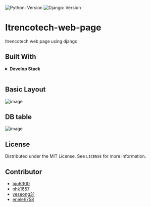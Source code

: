 ![Python: Version](https://img.shields.io/badge/python-3.8.5-blue)
![Django: Version](https://img.shields.io/badge/Django-3.1.3-blue)

# Itrencotech-web-page
Itrencotech web page using django

## Built With
<details> <summary> <b> Develop Stack   </b></summary>
</br>

* ![Python](https://img.shields.io/badge/-Python-000000?style=flat&logo=python)
* ![Django](https://img.shields.io/badge/-Django-000000?style=flat&logo=django)
* ![MySQL](https://img.shields.io/badge/-MySQL-000000?style=flat&logo=mysql)    
* ![Google Drive](https://img.shields.io/badge/-GoogleDrive-000000?style=flat&logo=google-drive)  
* ![AWS EC2](https://img.shields.io/badge/-EC2-000000?style=flat&logo=amazon-aws)  
* ![Jira](https://img.shields.io/badge/-Jira-000000?style=flat&logo=jira)  

</details>
</br>


## Basic Layout
![image](https://user-images.githubusercontent.com/70627982/148470242-313bb656-1c60-463f-8963-4d39c295136a.png)

## DB table
![image](https://user-images.githubusercontent.com/70627982/150283659-c2cbe08f-619c-4656-a3f3-042d7d953805.png)


## License

Distributed under the MIT License. See `LICENSE` for more information.

## Contributor
* [bjo6300](https://github.com/bjo6300) <br>
* [nhk1657](https://github.com/nhk1657) <br>
* [yeseong31](https://github.com/yeseong31) <br>
* [eneleh758](https://github.com/eneleh758) <br>

